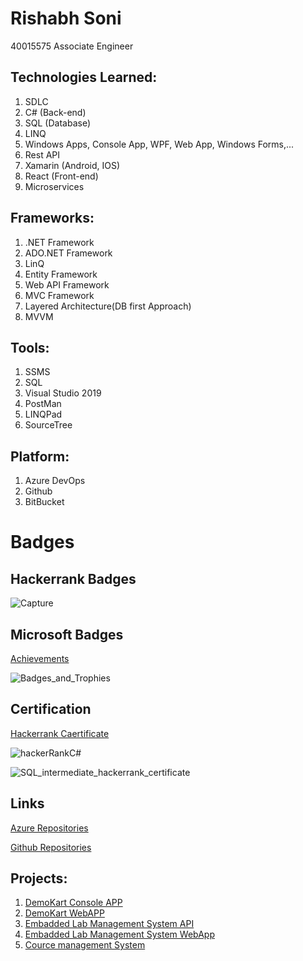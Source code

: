
# Rishabh Soni 
40015575
Associate Engineer 

## Technologies Learned:

  1. SDLC
  2. C# (Back-end)
  3. SQL (Database)
  4. LINQ
  5. Windows Apps, Console App, WPF, Web App, Windows Forms,...
  6. Rest API
  7. Xamarin (Android, IOS)
  8. React (Front-end)
  9. Microservices

## Frameworks:

1. .NET Framework
2. ADO.NET Framework 
3. LinQ 
4. Entity Framework 
5. Web API Framework 
6. MVC Framework 
7. Layered Architecture(DB first Approach) 
8. MVVM

## Tools:

1. SSMS 
2. SQL 
3. Visual Studio 2019 
4. PostMan 
5. LINQPad
6. SourceTree

## Platform:

1. Azure DevOps 
2. Github 
3. BitBucket

# Badges

## Hackerrank Badges
![Capture](https://user-images.githubusercontent.com/78849691/111938939-0f194d80-8af1-11eb-98aa-1c6867392135.JPG)

## Microsoft Badges 
[Achievements](https://docs.microsoft.com/en-us/users/rishabhsoni-1968/achievements)

![Badges_and_Trophies](https://user-images.githubusercontent.com/78849691/111939361-15f49000-8af2-11eb-913a-7bbb5ff89d38.JPG)

## Certification

[Hackerrank Caertificate](https://www.hackerrank.com/certificates/065874f1cb17)

![hackerRankC#](https://user-images.githubusercontent.com/78849691/111939787-2eb17580-8af3-11eb-9dcf-41404ed81c49.png)

![SQL_intermediate_hackerrank_certificate](https://user-images.githubusercontent.com/78849691/114190553-52721980-9943-11eb-9d3d-2275bc9ca589.png)

## Links

[Azure Repositories](https://dev.azure.com/rishabhsoni0145)

[Github Repositories](https://github.com/99003508)

## Projects:

1.  [DemoKart Console APP](https://dev.azure.com/rishabhsoni0145/99003508_DemoKart_App)
2.  [DemoKart WebAPP](https://dev.azure.com/rishabhsoni0145/99003508_DemoKart_WebApp)
3.  [Embadded Lab Management System API](https://dev.azure.com/rishabhsoni0145/99003808_Emb_Lab_Mgmt)
4.  [Embadded Lab Management System WebApp](https://dev.azure.com/rishabhsoni0145/99003508_Embd_Lab_Mgnt_MVC)
5.  [Cource management System](https://dev.azure.com/rishabhsoni0145/G2_Course_Management_System)
